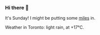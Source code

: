 ### Hi there :wave:

It's Sunday! I might be putting some [miles](https://www.strava.com/athletes/889963) in.

Weather in Toronto: light rain, at +17°C.
